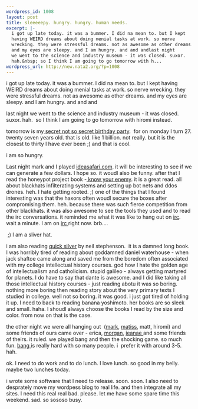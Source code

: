 ```yaml
--- 
wordpress_id: 1008
layout: post
title: sleeeeepy. hungry. hungry. human needs.
excerpt: |-
  i got up late today. it was a bummer. I did na mean to. but I kept
  having WEIRD dreams about doing menial tasks at work. so nerve
  wrecking. they were stressful dreams. not as awesome as other dreams.
  and my eyes are sleepy. and I am hungry. and and andlast night
  we went to the science and industry museum - it was closed. suxor.
  hah.&nbsp; so I think I am going to go tomorrow with h...
wordpress_url: http://new.nata2.org/?p=1008
---
```

<p>i got up late today. it was a bummer. I did na mean to. but I kept having WEIRD dreams about doing menial tasks at work. so nerve wrecking. they were stressful dreams. not as awesome as other dreams. and my eyes are sleepy. and I am hungry. and and and</p><p>last night we went to the science and industry museum - it was closed. suxor. hah.&nbsp; so I think I am going to go tomorrow with hiromi instead. </p><p>tomorrow is my<a target="_self" href="http://www.drugpenismachine.com"> secret not so secret birthday party</a>.&nbsp; for on monday I turn 27. twenty seven years old. that is old. like 1 billion. not really. but it is the closest to thirty I have ever been ;) and that is cool. </p><p>i am so hungry. </p><p>Last night mark and I played <a target="_self"  href="http://www.ideasafari.com">ideasafari.com</a>. it will be interesting to see if we can generate a few dollars. I hope so. it woudl also be funny. after that I read the honeypot project book -<a target="_self" href="http://www.amazon.com/exec/obidos/ASIN/0201746131/nata2productions"> <u>know your enemy</u></a>. it is a great read. all about blackhats infilterating systems and setting up bot nets and ddos drones. heh. I hate getting rooted. ;) one of the things that I found interesting was that the haxors often woudl secure the boxes after compromising them. heh. because there was such fierce competition from other blackhats. it was also awesome to see the tools they used and to read the irc conversations. it reminded me what it was like to hang out on <a target="_self" href="http://corp.dopeman.org">irc</a>. wait a minute. I am on <a target="_self" href="http://corp.dopeman.org">irc </a>right now.  brb....</p><p>&nbsp;;) I am a sliver hat. <br /></p><p>i am also reading <a target="_self" href="http://www.amazon.com/exec/obidos/ASIN/0060593083/nata2productions">quick silver</a> by neil stephenson.&nbsp; it is a damned long book. I was horribly tired of reading about goddamned daniel waterhouse - when jack shaftoe came along and saved me from the boredom often associated with my college intellectual history courses. god how I hate the golden age of intellectualism and catholicism. stupid galileo - always getting martyred for planets. I do have to say that dante is awesome. and I did like taking all those intellectual history courses - just reading abotu it was so boring. nothing more boring then reading story about the very primary texts I studied in college. well not so boring. it was good. i just got tired of holding it up. I need to back to reading banana yoshimoto. her books are so sleek and small. haha. I shoudl always choose the books I read by the size and color. from now on that is the case. </p><p>the other night we were all hanging out&nbsp; (<a target="_self" href="http://www.markhayward.net">mark</a>, <a target="_self" href="http://www.therats.org">matiss</a>, matt, hiromi) and some friends of ours came over - erica, <a target="_self" href="http://attackmorgan.com">morgan</a>, <a target="_self" href="http://jeanae.com">jeanae </a>and some friends of theirs. it ruled. we played bang and then the shocking game. so much fun. <a target="_self" href="http://www.mayfairgames.com/mfg-shop/4700-4799/qps/4701.html">bang </a>is really hard with so many people. i&nbsp; prefer it with around 3-5. hah. </p><p>ok. I need to do work and to do lunch. I love lunch. so good in my belly. maybe two lunches today.&nbsp;&nbsp;</p><p>i wrote some software that I need to release. soon. soon. I also need to desprately move my wordpess blog to real life. and then integrate all my sites. I need this real real bad. please. let me have some spare time this weekend. sad. so sososo busy. </p>
